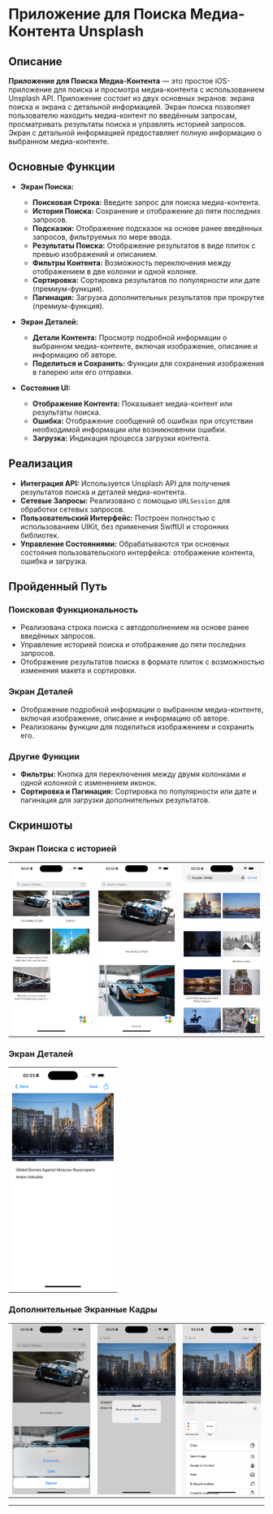 # Приложение для Поиска Медиа-Контента Unsplash

## Описание

**Приложение для Поиска Медиа-Контента** — это простое iOS-приложение для поиска и просмотра медиа-контента с использованием Unsplash API. Приложение состоит из двух основных экранов: экрана поиска и экрана с детальной информацией. Экран поиска позволяет пользователю находить медиа-контент по введённым запросам, просматривать результаты поиска и управлять историей запросов. Экран с детальной информацией предоставляет полную информацию о выбранном медиа-контенте.

## Основные Функции

- **Экран Поиска:**
  - **Поисковая Строка:** Введите запрос для поиска медиа-контента.
  - **История Поиска:** Сохранение и отображение до пяти последних запросов.
  - **Подсказки:** Отображение подсказок на основе ранее введённых запросов, фильтруемых по мере ввода.
  - **Результаты Поиска:** Отображение результатов в виде плиток с превью изображений и описанием.
  - **Фильтры Контента:** Возможность переключения между отображением в две колонки и одной колонке.
  - **Сортировка:** Сортировка результатов по популярности или дате (премиум-функция).
  - **Пагинация:** Загрузка дополнительных результатов при прокрутке (премиум-функция).

- **Экран Деталей:**
  - **Детали Контента:** Просмотр подробной информации о выбранном медиа-контенте, включая изображение, описание и информацию об авторе.
  - **Поделиться и Сохранить:** Функции для сохранения изображения в галерею или его отправки.

- **Состояния UI:**
  - **Отображение Контента:** Показывает медиа-контент или результаты поиска.
  - **Ошибка:** Отображение сообщений об ошибках при отсутствии необходимой информации или возникновении ошибки.
  - **Загрузка:** Индикация процесса загрузки контента.

## Реализация

- **Интеграция API:** Используется Unsplash API для получения результатов поиска и деталей медиа-контента.
- **Сетевые Запросы:** Реализовано с помощью `URLSession` для обработки сетевых запросов.
- **Пользовательский Интерфейс:** Построен полностью с использованием UIKit, без применения SwiftUI и сторонних библиотек.
- **Управление Состояниями:** Обрабатываются три основных состояния пользовательского интерфейса: отображение контента, ошибка и загрузка.

## Пройденный Путь

### Поисковая Функциональность
- Реализована строка поиска с автодополнением на основе ранее введённых запросов.
- Управление историей поиска и отображение до пяти последних запросов.
- Отображение результатов поиска в формате плиток с возможностью изменения макета и сортировки.

### Экран Деталей
- Отображение подробной информации о выбранном медиа-контенте, включая изображение, описание и информацию об авторе.
- Реализованы функции для поделиться изображением и сохранить его.

### Другие Функции
- **Фильтры:** Кнопка для переключения между двумя колонками и одной колонкой с изменением иконок.
- **Сортировка и Пагинация:** Сортировка по популярности или дате и пагинация для загрузки дополнительных результатов.

## Скриншоты

### Экран Поиска с историей

<table>
  <tr>
    <td align="center"><img src="screenshots/1.png" width="200"></td>
    <td align="center"><img src="screenshots/2.png" width="200"></td>
    <td align="center"><img src="screenshots/4.png" width="200"></td>
  </tr>
</table>

### Экран Деталей

<table>
  <tr>
    <td align="center"><img src="screenshots/5.png" width="200"></td>
  </tr>
</table>

### Дополнительные Экранные Кадры

<table>
  <tr>
    <td align="center"><img src="screenshots/3.png" width="200"></td>
    <td align="center"><img src="screenshots/6.png" width="200"></td>
    <td align="center"><img src="screenshots/7.png" width="200"></td>
  </tr>
</table>

---
